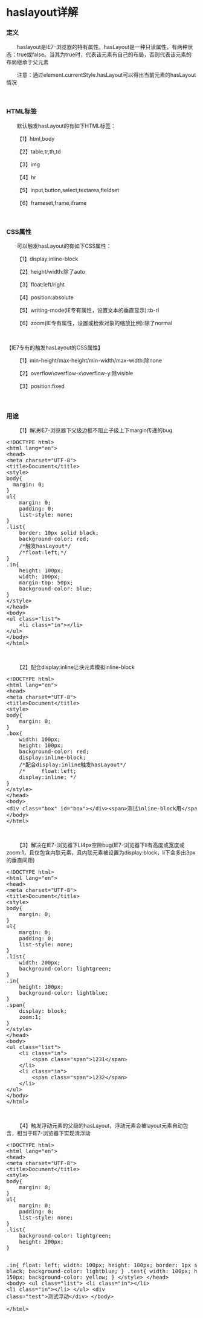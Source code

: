 # haslayout详解

### 定义

&emsp;&emsp;haslayout是IE7-浏览器的特有属性。hasLayout是一种只读属性，有两种状态：true或false。当其为true时，代表该元素有自己的布局，否则代表该元素的布局继承于父元素

&emsp;&emsp;注意：通过element.currentStyle.hasLayout可以得出当前元素的hasLayout情况

&nbsp;

### HTML标签

&emsp;&emsp;默认触发hasLayout的有如下HTML标签：

&emsp;&emsp;【1】html,body

&emsp;&emsp;【2】table,tr,th,td

&emsp;&emsp;【3】img

&emsp;&emsp;【4】hr

&emsp;&emsp;【5】input,button,select,textarea,fieldset

&emsp;&emsp;【6】frameset,frame,iframe

&nbsp;

### CSS属性

&emsp;&emsp;可以触发hasLayout的有如下CSS属性：

&emsp;&emsp;【1】display:inline-block

&emsp;&emsp;【2】height/width:除了auto

&emsp;&emsp;【3】float:left/right

&emsp;&emsp;【4】position:absolute

&emsp;&emsp;【5】writing-mode(IE专有属性，设置文本的垂直显示):tb-rl

&emsp;&emsp;【6】zoom(IE专有属性，设置或检索对象的缩放比例):除了normal

&nbsp;

【IE7专有的触发hasLayout的CSS属性】

&emsp;&emsp;【1】min-height/max-height/min-width/max-width:除none

&emsp;&emsp;【2】overflow\overflow-x\overflow-y:除visible

&emsp;&emsp;【3】position:fixed

&nbsp;　

### 用途

&emsp;&emsp;【1】解决IE7-浏览器下父级边框不阻止子级上下margin传递的bug

<div>
<pre>&lt;!DOCTYPE html&gt;
&lt;html lang="en"&gt;
&lt;head&gt;
&lt;meta charset="UTF-8"&gt;
&lt;title&gt;Document&lt;/title&gt;
&lt;style&gt;
body{
  margin: 0;
}
ul{
    margin: 0;
    padding: 0;
    list-style: none;
}
.list{
    border: 10px solid black;
    background-color: red;
    /*触发hasLayout*/
    /*float:left;*/
}
.in{
    height: 100px;
    width: 100px;
    margin-top: 50px;
    background-color: blue;
}
&lt;/style&gt;
&lt;/head&gt;
&lt;body&gt;
&lt;ul class="list"&gt;
    &lt;li class="in"&gt;&lt;/li&gt;
&lt;/ul&gt;
&lt;/body&gt;    
&lt;/html&gt;    </pre>
</div>

&nbsp;

&emsp;&emsp;【2】配合display:inline让块元素模拟inline-block

<div>
<pre>&lt;!DOCTYPE html&gt;
&lt;html lang="en"&gt;
&lt;head&gt;
&lt;meta charset="UTF-8"&gt;
&lt;title&gt;Document&lt;/title&gt;
&lt;style&gt;
body{
    margin: 0;
}
.box{
    width: 100px;
    height: 100px;
    background-color: red;
    display:inline-block;
    /*配合display:inline触发hasLayout*/
    /*     float:left;
    display:inline; */
}
&lt;/style&gt;
&lt;/head&gt;
&lt;body&gt;
&lt;div class="box" id="box"&gt;&lt;/div&gt;&lt;span&gt;测试inline-block用&lt;/span&gt;
&lt;/body&gt;    
&lt;/html&gt;            </pre>
</div>

&nbsp;

&emsp;&emsp;【3】解决在IE7-浏览器下LI4px空隙bug(IE7-浏览器下li有高度或宽度或zoom:1，且仅包含内联元素，且内联元素被设置为display:block，li下会多出3px的垂直间距)

<div>
<pre>&lt;!DOCTYPE html&gt;
&lt;html lang="en"&gt;
&lt;head&gt;
&lt;meta charset="UTF-8"&gt;
&lt;title&gt;Document&lt;/title&gt;
&lt;style&gt;
body{
    margin: 0;
}
ul{
    margin: 0;
    padding: 0;
    list-style: none;
}
.list{
    width: 200px;
    background-color: lightgreen;
}
.in{
    height: 100px;
    background-color: lightblue;
}
.span{
    display: block;
    zoom:1;
}
&lt;/style&gt;
&lt;/head&gt;
&lt;body&gt;
&lt;ul class="list"&gt;
    &lt;li class="in"&gt;
        &lt;span class="span"&gt;1231&lt;/span&gt;
    &lt;/li&gt;
    &lt;li class="in"&gt;
        &lt;span class="span"&gt;1232&lt;/span&gt;
    &lt;/li&gt;
&lt;/ul&gt;
&lt;/body&gt;    
&lt;/html&gt;        </pre>
</div>

&nbsp;

&emsp;&emsp;【4】触发浮动元素的父级的hasLayout，浮动元素会被layout元素自动包含，相当于IE7-浏览器下实现清浮动

<div>
<pre>&lt;!DOCTYPE html&gt;
&lt;html lang="en"&gt;
&lt;head&gt;
&lt;meta charset="UTF-8"&gt;
&lt;title&gt;Document&lt;/title&gt;
&lt;style&gt;
body{
    margin: 0;
}
ul{
    margin: 0;
    padding: 0;
    list-style: none;
}
.list{
    background-color: lightgreen;
    height: 200px;
}

.in{
    float: left;
    width: 100px;
    height: 100px;
    border: 1px solid black;
    background-color: lightblue;
}
.test{
    width: 100px;
    height: 150px;
    background-color: yellow;
}
&lt;/style&gt;
&lt;/head&gt;
&lt;body&gt;
&lt;ul class="list"&gt;
    &lt;li class="in"&gt;&lt;/li&gt;
    &lt;li class="in"&gt;&lt;/li&gt;
&lt;/ul&gt;
&lt;div class="test"&gt;测试浮动&lt;/div&gt;
&lt;/body&gt;    
&lt;/html&gt;            
</div>
